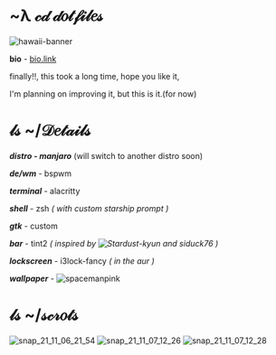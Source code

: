 # ~λ 𝒸𝒹 𝒹𝑜𝓉𝒻𝒾𝓁𝑒𝓈  


![hawaii-banner](https://user-images.githubusercontent.com/86827112/140635091-629cf2c1-6ac6-4060-bcd5-76720889407d.jpg)

**bio** - [bio.link](https://bio.link/hades_)

finally!!, this took a long time, hope you like it, 

I'm planning on improving it, but this is it.(for now)

# 𝓁𝓈 ~/𝒟𝑒𝓉𝒶𝒾𝓁𝓈

***distro - manjaro*** (will switch to another distro soon)

***de/wm*** - bspwm

***terminal*** - alacritty

***shell*** - zsh _( with custom starship prompt )_

***gtk*** - custom

***bar*** - tint2 _( inspired by ![Stardust-kyun](https://github.com/Stardust-kyun) and siduck76 )_

***lockscreen*** - i3lock-fancy _( in the aur )_

***wallpaper*** - ![spacemanpink](https://user-images.githubusercontent.com/86827112/140635549-70a50423-cdc8-4455-91fe-5b083f51f739.png)

# 𝓁𝓈 ~/𝓈𝒸𝓇𝑜𝓉𝓈

![snap_21_11_06_21_54](https://user-images.githubusercontent.com/86827112/140635579-f18b42e2-0fa9-4236-ab3b-43cbedbe2170.png)
![snap_21_11_07_12_26](https://user-images.githubusercontent.com/86827112/140635613-44f3584d-e958-4bce-aa63-534e455ba7e0.png)
![snap_21_11_07_12_28](https://user-images.githubusercontent.com/86827112/140635655-b7b13329-920a-4986-8b55-43c3137d6e96.png)



